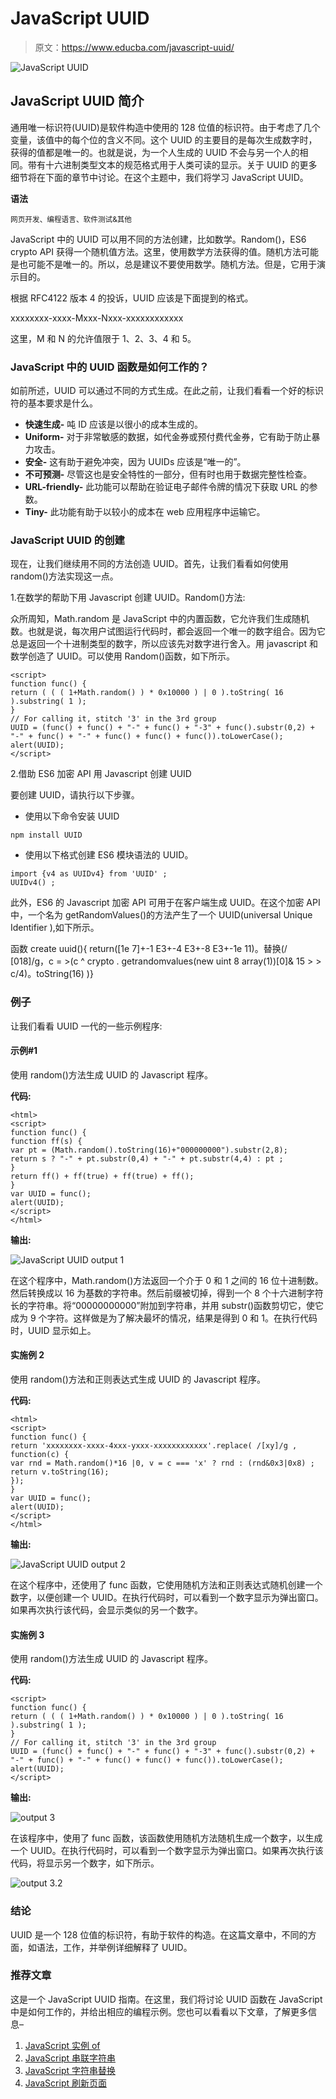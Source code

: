 # JavaScript UUID

> 原文：<https://www.educba.com/javascript-uuid/>

![JavaScript UUID](img/cf8267dcb71dc4aeef96c5b7d4fc6cc5.png)



## JavaScript UUID 简介

通用唯一标识符(UUID)是软件构造中使用的 128 位值的标识符。由于考虑了几个变量，该值中的每个位的含义不同。这个 UUID 的主要目的是每次生成数字时，获得的值都是唯一的。也就是说，为一个人生成的 UUID 不会与另一个人的相同。带有十六进制类型文本的规范格式用于人类可读的显示。关于 UUID 的更多细节将在下面的章节中讨论。在这个主题中，我们将学习 JavaScript UUID。

**语法**

<small>网页开发、编程语言、软件测试&其他</small>

JavaScript 中的 UUID 可以用不同的方法创建，比如数学。Random()，ES6 crypto API 获得一个随机值方法。这里，使用数学方法获得的值。随机方法可能是也可能不是唯一的。所以，总是建议不要使用数学。随机方法。但是，它用于演示目的。

根据 RFC4122 版本 4 的投诉，UUID 应该是下面提到的格式。

xxxxxxxx-xxxx-Mxxx-Nxxx-xxxxxxxxxxxx

这里，M 和 N 的允许值限于 1、2、3、4 和 5。

### JavaScript 中的 UUID 函数是如何工作的？

如前所述，UUID 可以通过不同的方式生成。在此之前，让我们看看一个好的标识符的基本要求是什么。

*   **快速生成-** 吨 ID 应该是以很小的成本生成的。
*   **Uniform-** 对于非常敏感的数据，如代金券或预付费代金券，它有助于防止暴力攻击。
*   **安全-** 这有助于避免冲突，因为 UUIDs 应该是“唯一的”。
*   **不可预测-** 尽管这也是安全特性的一部分，但有时也用于数据完整性检查。
*   **URL-friendly-** 此功能可以帮助在验证电子邮件令牌的情况下获取 URL 的参数。
*   **Tiny-** 此功能有助于以较小的成本在 web 应用程序中运输它。

### JavaScript UUID 的创建

现在，让我们继续用不同的方法创造 UUID。首先，让我们看看如何使用 random()方法实现这一点。

1.在数学的帮助下用 Javascript 创建 UUID。Random()方法:

众所周知，Math.random 是 JavaScript 中的内置函数，它允许我们生成随机数。也就是说，每次用户试图运行代码时，都会返回一个唯一的数字组合。因为它总是返回一个十进制类型的数字，所以应该先对数字进行舍入。用 javascript 和数学创造了 UUID。可以使用 Random()函数，如下所示。

```
<script>
function func() {
return ( ( ( 1+Math.random() ) * 0x10000 ) | 0 ).toString( 16 ).substring( 1 );
}
// For calling it, stitch '3' in the 3rd group
UUID = (func() + func() + "-" + func() + "-3" + func().substr(0,2) + "-" + func() + "-" + func() + func() + func()).toLowerCase();
alert(UUID);
</script>
```

2.借助 ES6 加密 API 用 Javascript 创建 UUID

要创建 UUID，请执行以下步骤。

*   使用以下命令安装 UUID

```
npm install UUID
```

*   使用以下格式创建 ES6 模块语法的 UUID。

```
import {v4 as UUIDv4} from 'UUID' ;
UUIDv4() ;
```

此外，ES6 的 Javascript 加密 API 可用于在客户端生成 UUID。在这个加密 API 中，一个名为 getRandomValues()的方法产生了一个 UUID(universal Unique Identifier ),如下所示。

函数 create uuid(){ return([1e 7]+-1 E3+-4 E3+-8 E3+-1e 11)。替换(/ [018]/g，c = >(c ^ crypto . getrandomvalues(new uint 8 array(1))[0]& 15 > > c/4)。toString(16) )}

### 例子

让我们看看 UUID 一代的一些示例程序:

#### 示例#1

使用 random()方法生成 UUID 的 Javascript 程序。

**代码:**

```
<html>
<script>
function func() {
function ff(s) {
var pt = (Math.random().toString(16)+"000000000").substr(2,8);
return s ? "-" + pt.substr(0,4) + "-" + pt.substr(4,4) : pt ;
}
return ff() + ff(true) + ff(true) + ff();
}
var UUID = func();
alert(UUID);
</script>
</html>
```

**输出:**

![JavaScript UUID output 1](img/e7e07dd7b17da69d63ddce369fb88dde.png)



在这个程序中，Math.random()方法返回一个介于 0 和 1 之间的 16 位十进制数。然后转换成以 16 为基数的字符串。然后前缀被切掉，得到一个 8 个十六进制字符长的字符串。将“00000000000”附加到字符串，并用 substr()函数剪切它，使它成为 9 个字符。这样做是为了解决最坏的情况，结果是得到 0 和 1。在执行代码时，UUID 显示如上。

#### 实施例 2

使用 random()方法和正则表达式生成 UUID 的 Javascript 程序。

**代码:**

```
<html>
<script>
function func() {
return 'xxxxxxxx-xxxx-4xxx-yxxx-xxxxxxxxxxxx'.replace( /[xy]/g , function(c) {
var rnd = Math.random()*16 |0, v = c === 'x' ? rnd : (rnd&0x3|0x8) ;
return v.toString(16);
});
}
var UUID = func();
alert(UUID);
</script>
</html>
```

**输出:**

![JavaScript UUID output 2](img/0b21eab5523494ed7b22e1d65e6c1905.png)



在这个程序中，还使用了 func 函数，它使用随机方法和正则表达式随机创建一个数字，以便创建一个 UUID。在执行代码时，可以看到一个数字显示为弹出窗口。如果再次执行该代码，会显示类似的另一个数字。

#### 实施例 3

使用 random()方法生成 UUID 的 Javascript 程序。

**代码:**

```
<script>
function func() {
return ( ( ( 1+Math.random() ) * 0x10000 ) | 0 ).toString( 16 ).substring( 1 );
}
// For calling it, stitch '3' in the 3rd group
UUID = (func() + func() + "-" + func() + "-3" + func().substr(0,2) + "-" + func() + "-" + func() + func() + func()).toLowerCase();
alert(UUID);
</script>
```

**输出:**

![output 3](img/0713aec7c1358a24bc068f6ee6cc9b2e.png)



在该程序中，使用了 func 函数，该函数使用随机方法随机生成一个数字，以生成一个 UUID。在执行代码时，可以看到一个数字显示为弹出窗口。如果再次执行该代码，将显示另一个数字，如下所示。

![output 3.2](img/3c3a67c981bb0a76b4b2446d29eef676.png)



### 结论

UUID 是一个 128 位值的标识符，有助于软件的构造。在这篇文章中，不同的方面，如语法，工作，并举例详细解释了 UUID。

### 推荐文章

这是一个 JavaScript UUID 指南。在这里，我们将讨论 UUID 函数在 JavaScript 中是如何工作的，并给出相应的编程示例。您也可以看看以下文章，了解更多信息–

1.  [JavaScript 实例 of](https://www.educba.com/javascript-instanceof/)
2.  [JavaScript 串联字符串](https://www.educba.com/javascript-concat-string/)
3.  [JavaScript 字符串替换](https://www.educba.com/javascript-string-replace/)
4.  [JavaScript 刷新页面](https://www.educba.com/javascript-refresh-page/)





